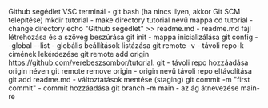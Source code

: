 Github segédlet
VSC terminál - git bash (ha nincs ilyen, akkor Git SCM telepítése)
mkdir tutorial - make directory tutorial nevű mappa
cd tutorial - change directory
echo "Github segédlet" >> readme.md - readme.md fájl létrehozása és a szöveg beszúrása
git init - mappa inicializálása
git config --global --list - globális beállítások listázása
git remote -v - távoli repo-k címének lekérdezése
git remote add origin https://github.com/verebeszsombor/tutorial.
git - távoli repo hozzáadása origin néven
git remote remove origin - origin nevű távoli repo eltávolítása
git add readme.md - változtatások mentése (staging)
git commit -m "first commit" - commit hozzáadása
git branch -m main - az ág átnevezése main-re
